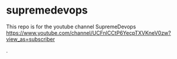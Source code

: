 # supremedevops

This repo is for the youtube channel SupremeDevops
https://www.youtube.com/channel/UCFnlCCtP6YecpTXVKneV0zw?view_as=subscriber

.
